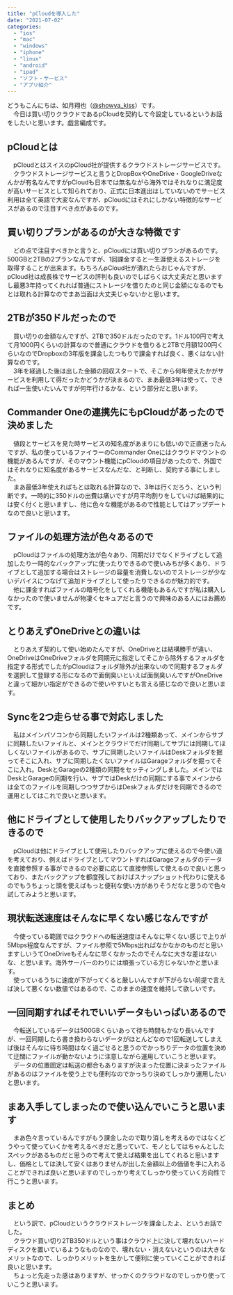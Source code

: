 ```yaml
---
title: "pCloudを導入した"
date: "2021-07-02"
categories: 
  - "ios"
  - "mac"
  - "windows"
  - "iphone"
  - "linux"
  - "android"
  - "ipad"
  - "ソフト・サービス"
  - "アプリ紹介"
---
```


どうもこんにちは、如月翔也（[@showya\_kiss](http://twitter.com/showya_kiss)）です。  
　今日は買い切りクラウドであるpCloudを契約して今設定しているというお話をしたいと思います。戯言編成です。  

## pCloudとは

　pCloudとはスイスのpCloud社が提供するクラウドストレージサービスです。  
　クラウドストレージサービスと言うとDropBoxやOneDrive・GoogleDriveなんかが有名なんですがpCloudも日本では無名ながら海外ではそれなりに満足度が高いサービスとして知られており、正式に日本進出はしていないのでサービス利用は全て英語で大変なんですが、pCloudにはそれにしかない特徴的なサービスがあるので注目すべき点があるのです。  

## 買い切りプランがあるのが大きな特徴です

　どの点で注目すべきかと言うと、pCloudには買い切りプランがあるのです。500GBと2TBの2プランなんですが、1回課金すると一生涯使えるストレージを取得することが出来ます。もちろんpCloud社が潰れたらおじゃんですが、pCloud社は成長株でサービスの評判も良いのでしばらくは大丈夫だと思いますし最悪3年持ってくれれば普通にストレージを借りたのと同じ金額になるのでもとは取れる計算なのでまあ当面は大丈夫じゃないかと思います。  

## 2TBが350ドルだったので

　買い切りの金額なんですが、2TBで350ドルだったのです。1ドル100円で考えて月1000円くらいの計算なので普通にクラウドを借りると2TBで月額1200円くらいなのでDropboxの3年版を課金したつもりで課金すれば良く、悪くはない計算なのです。  
　3年を経過した後は出した金額の回収スタートで、そこから何年使えたかがサービスを利用して得だったかどうかが決まるので、まあ最低3年は使って、できれば一生使いたいんですが何年行けるかな、という部分だと思います。  

## Commander Oneの連携先にもpCloudがあったので決めました

　値段とサービスを見た時サービスの知名度があまりにも低いので正直迷ったんですが、私の使っているファイラーのCommander Oneにはクラウドマウントの機能があるんですが、そのマウント機能にpCloudの項目があったので、外国ではそれなりに知名度があるサービスなんだな、と判断し、契約する事にしました。  
　まあ最低3年使えればもとは取れる計算なので、3年は行くだろう、という判断です。一時的に350ドルの出費は痛いですが月平均割りをしていけば結果的には安く付くと思いますし、他に色々な機能があるので性能としてはアップデートなので良いと思います。  

## ファイルの処理方法が色々あるので

　pCloudはファイルの処理方法が色々あり、同期だけでなくドライブとして追加したり一時的なバックアップに使ったりできるので使いみちが多くあり、ドライブとして追加する場合はストレージの容量を消費しないのでストレージが少ないデバイスにつなげて追加ドライブとして使ったりできるのが魅力的です。  
　他に課金すればファイルの暗号化をしてくれる機能もあるんですが私は購入しなかったので使いませんが物凄くセキュアだと言うので興味のある人にはお薦めです。  

## とりあえずOneDriveとの違いは

　とりあえず契約して使い始めたんですが、OneDriveとは結構勝手が違い、OneDriveはOneDriveフォルダを同期元に指定してそこから除外するフォルダを指定する形式でしたがpCloudはフォルダ除外が出来ないので同期するフォルダを選択して登録する形になるので面倒臭いといえば面倒臭いんですがOneDriveと違って細かい指定ができるので使いやすいとも言える感じなので良いと思います。  

## Syncを2つ走らせる事で対応しました

　私はメインパソコンから同期したいファイルは2種類あって、メインからサブに同期したいファイルと、メインとクラウドでだけ同期してサブには同期してほしくないファイルがあるので、サブに同期したいファイルはDeskフォルダを掘ってそこに入れ、サブに同期したくないファイルはGarageフォルダを掘ってそこに入れ。DeskとGarageの2種類の同期をセッティングしました。メインではDeskとGarageの同期を行い、サブではDeskだけの同期にする事でメインからは全てのファイルを同期しつつサブからはDeskフォルダだけを同期できるので運用としてはこれで良いと思います。  

## 他にドライブとして使用したりバックアップしたりできるので

　pCloudは他にドライブとして使用したりバックアップに使えるので今使い道を考えており、例えばドライブとしてマウントすればGarageフォルダのデータを直接参照する事ができるので必要に応じて直接参照して使えるので良いと思っており、またバックアップを都度残しておけばスナップショット代わりに使えるのでもうちょっと頭を使えばもっと便利な使い方がありそうだなと思うので色々試してみようと思います。  

## 現状転送速度はそんなに早くない感じなんですが

　今使っている範囲ではクラウドへの転送速度はそんなに早くない感じで上りが5Mbps程度なんですが、ファイル参照で5Mbps出ればなかなかのものだと思いますしいうてOneDriveもそんなに早くなかったのでそんなに大きな差はないな、と思います。海外サーバーのわりには頑張っている方じゃないかと思います。  
　使っているうちに速度が下がってくると厳しいんですが下がらない前提で言えば決して悪くない数値ではあるので、このままの速度を維持して欲しいです。  

## 一回同期すればそれでいいデータもいっぱいあるので

　今転送しているデータは500GBくらいあって待ち時間もかなり長いんですが、一回同期したら書き換わらないデータがほとんどなので1回転送してしまえば後はそんなに待ち時間はなく過ごせると思うのでかっちりデータの位置を決めて迂闊にファイルが動かないように注意しながら運用していこうと思います。  
　データの位置固定は転送の都合もありますが決まった位置に決まったファイルがあるのはファイルを使う上でも便利なのでかっちり決めてしっかり運用したいと思います。  

## まあ入手してしまったので使い込んでいこうと思います

　まあ色々言っているんですがもう課金したので取り消しを考えるのではなくどうやって使っていくかを考えるべきだと思っていて、モノとしてはちゃんとしたスペックがあるものだと思うので考えて使えば結果を出してくれると思いますし、価格としては決して安くはありませんが出した金額以上の価値を手に入れることができれば良いと思いますのでしっかり考えてしっかり使っていく方向性で行こうと思います。

## まとめ

　という訳で、pCloudというクラウドストレージを課金したよ、というお話でした。  
　クラウド買い切り2TB350ドルという事はクラウド上に決して壊れないハードディスクを置いているようなものなので、壊れない・消えないというのは大きなメリットなので、しっかりメリットを生かして便利に使っていくことができれば良いと思います。  
　ちょっと先走った感はありますが、せっかくのクラウドなのでしっかり使っていこうと思います。
